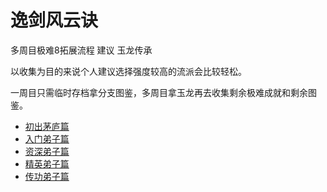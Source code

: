 # 逸剑风云诀

多周目极难8拓展流程 建议 玉龙传承

以收集为目的来说个人建议选择强度较高的流派会比较轻松。

一周目只需临时存档拿分支图鉴，多周目拿玉龙再去收集剩余极难成就和剩余图鉴。

- [初出茅庐篇](chapters/chapter1.md)
- [入门弟子篇](chapters/chapter2.md)
- [资深弟子篇](chapters/chapter3.md)
- [精英弟子篇](chapters/chapter4.md)
- [传功弟子篇](chapters/chapter5.md)
